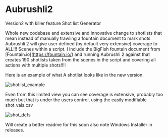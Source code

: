 # Aubrushli2
Version2 with killer feature Shot list Generator

Whole new codebase and extensive and innovative change to shotlists that mean instead of manually trawling a fountain document to mark shots Aubrushli 2 will give user defined (by default very extensive) coverage to ALL!!! Scenes within a script. I include the BigFish fountain document from [Fountain.io[(https://fountain.io/) and running Aubrushli 2 against that creates 190 shotlists taken from the scenes in the script and covering all actions with multiple shots!!!!

Here is an example of what A shotlist looks like in the new version.

![shotlist_example](https://user-images.githubusercontent.com/26924183/231723675-20a82094-142a-44ad-8c4a-90607641254a.png)

Even from this limited view you can see coverage is extensive, probably too much but that is under the users control, using the easily modifiable shot_vals.csv 

![shot_defs](https://user-images.githubusercontent.com/26924183/231724450-669171ff-ef2d-4703-a19e-7194404275e7.png)

Will create a better readme for this soon also note Windows Installer in releases.
